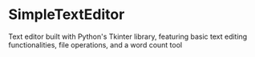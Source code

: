 # SimpleTextEditor
Text editor built with Python's Tkinter library, featuring basic text editing functionalities, file operations, and a word count tool
